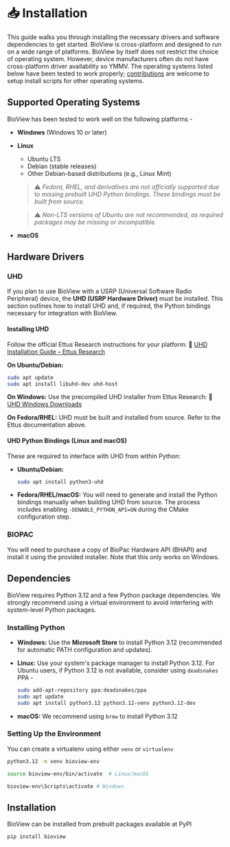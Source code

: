 # 📥 Installation

This guide walks you through installing the necessary drivers and software dependencies to get started. BioView is cross-platform and designed to run on a wide range of platforms. BioView by itself does not restrict the choice of operating system. However, device manufacturers often do not have cross-platform driver availability so YMMV. The operating systems listed below have been tested to work properly; [contributions](./contributing/feature-request/) are welcome to setup install scripts for other operating systems.

## Supported Operating Systems

BioView has been tested to work well on the following platforms -

* **Windows** (Windows 10 or later)
* **Linux**
  * Ubuntu LTS
  * Debian (stable releases)
  * Other Debian-based distributions (e.g., Linux Mint)

  > ⚠️ *Fedora, RHEL, and derivatives are not officially supported due to missing prebuilt UHD Python bindings. These bindings must be built from source.*
  
  > ⚠️ *Non-LTS versions of Ubuntu are not recommended, as required packages may be missing or incompatible.*
* **macOS**

## Hardware Drivers

### UHD

If you plan to use BioView with a USRP (Universal Software Radio Peripheral) device, the **UHD (USRP Hardware Driver)** must be installed. This section outlines how to install UHD and, if required, the Python bindings necessary for integration with BioView.

#### Installing UHD

Follow the official Ettus Research instructions for your platform:
🔗 [UHD Installation Guide – Ettus Research](https://files.ettus.com/manual/page_build_guide.html)

**On Ubuntu/Debian:**

```bash
sudo apt update
sudo apt install libuhd-dev uhd-host
```

**On Windows:**
Use the precompiled UHD installer from Ettus Research:
🔗 [UHD Windows Downloads](https://files.ettus.com/binaries/)

**On Fedora/RHEL:**
UHD must be built and installed from source. Refer to the Ettus documentation above.

#### UHD Python Bindings (Linux and macOS)

These are required to interface with UHD from within Python:

* **Ubuntu/Debian:**

  ```bash
  sudo apt install python3-uhd
  ```

* **Fedora/RHEL/macOS:**
  You will need to generate and install the Python bindings manually when building UHD from source. The process includes enabling `-DENABLE_PYTHON_API=ON` during the CMake configuration step.

### BIOPAC

You will need to purchase a copy of BioPac Hardware API (BHAPI) and install it using the provided installer. Note that this only works on Windows.

## Dependencies

BioView requires Python 3.12 and a few Python package dependencies. We strongly recommend using a virtual environment to avoid interfering with system-level Python packages.

### Installing Python

* **Windows:**
  Use the **Microsoft Store** to install Python 3.12 (recommended for automatic PATH configuration and updates).

* **Linux:**
  Use your system's package manager to install Python 3.12. For Ubuntu users, if Python 3.12 is not available, consider using `deadsnakes` PPA -

  ```bash
  sudo add-apt-repository ppa:deadsnakes/ppa
  sudo apt update
  sudo apt install python3.12 python3.12-venv python3.12-dev
  ```

* **macOS:**
  We recommend using ```brew``` to install Python 3.12

### Setting Up the Environment

You can create a virtualenv using either `venv` or `virtualenv`

   ```bash
   python3.12 -m venv bioview-env

   source bioview-env/bin/activate  # Linux/macOS

   bioview-env\Scripts\activate # Windows
   ```

## Installation

BioView can be installed from prebuilt packages available at PyPI

```bash
pip install bioview
```